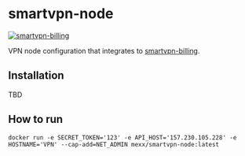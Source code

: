 # smartvpn-node

<a href="https://imgbb.com/"><img src="https://image.ibb.co/gEVXM9/Screen-Shot-2018-10-14-at-18-34-17.png" alt="smartvpn-billing" border="0"></a>

VPN node configuration that integrates to [smartvpn-billing](https://github.com/Mehonoshin/smartvpn-billing).

## Installation

TBD

## How to run

```
docker run -e SECRET_TOKEN='123' -e API_HOST='157.230.105.228' -e HOSTNAME='VPN' --cap-add=NET_ADMIN mexx/smartvpn-node:latest
```
